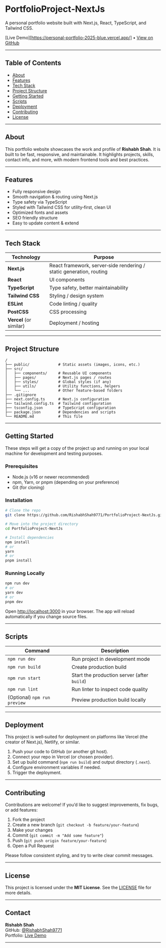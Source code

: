 # PortfolioProject‑NextJs

A personal portfolio website built with Next.js, React, TypeScript, and Tailwind CSS.

[Live Demo][https://personal-portfolio-2025-blue.vercel.app/] • [View on GitHub](https://github.com/RishabhShah9771/PortfolioProject-NextJs)

---

## Table of Contents

- [About](#about)  
- [Features](#features)  
- [Tech Stack](#tech-stack)  
- [Project Structure](#project-structure)  
- [Getting Started](#getting-started)  
- [Scripts](#scripts)  
- [Deployment](#deployment)  
- [Contributing](#contributing)  
- [License](#license)  

---

## About

This portfolio website showcases the work and profile of **Rishabh Shah**. It is built to be fast, responsive, and maintainable. It highlights projects, skills, contact info, and more, with modern frontend tools and best practices.

---

## Features

- Fully responsive design  
- Smooth navigation & routing using Next.js  
- Type safety via TypeScript  
- Styled with Tailwind CSS for utility‑first, clean UI  
- Optimized fonts and assets  
- SEO friendly structure  
- Easy to update content & extend  

---

## Tech Stack

| Technology | Purpose |
|-------------|---------|
| **Next.js** | React framework, server‑side rendering / static generation, routing |
| **React** | UI components |
| **TypeScript** | Type safety, better maintainability |
| **Tailwind CSS** | Styling / design system |
| **ESLint** | Code linting / quality |
| **PostCSS** | CSS processing |
| **Vercel** (or similar) | Deployment / hosting |

---

## Project Structure

```
/
├── public/             # Static assets (images, icons, etc.)
├── src/
│   ├── components/     # Reusable UI components
│   ├── pages/          # Next.js pages / routes
│   ├── styles/         # Global styles (if any)
│   ├── utils/          # Utility functions, helpers
│   └── ...             # Other feature‑based folders
├── .gitignore          
├── next.config.ts      # Next.js configuration
├── tailwind.config.ts  # Tailwind configuration
├── tsconfig.json       # TypeScript configuration
├── package.json        # Dependencies and scripts
└── README.md           # This file
```

---

## Getting Started

These steps will get a copy of the project up and running on your local machine for development and testing purposes.

### Prerequisites

- Node.js (v16 or newer recommended)  
- npm, Yarn, or pnpm (depending on your preference)  
- Git (for cloning)

### Installation

```bash
# Clone the repo
git clone https://github.com/RishabhShah9771/PortfolioProject-NextJs.git

# Move into the project directory
cd PortfolioProject-NextJs

# Install dependencies
npm install
# or
yarn
# or
pnpm install
```

### Running Locally

```bash
npm run dev
# or
yarn dev
# or
pnpm dev
```

Open [http://localhost:3000](http://localhost:3000) in your browser. The app will reload automatically if you change source files.

---

## Scripts

| Command | Description |
|---------|-------------|
| `npm run dev` | Run project in development mode |
| `npm run build` | Create production build |
| `npm run start` | Start the production server (after `build`) |
| `npm run lint` | Run linter to inspect code quality |
| (Optional) `npm run preview` | Preview production build locally |

---

## Deployment

This project is well‑suited for deployment on platforms like Vercel (the creator of Next.js), Netlify, or similar.

1. Push your code to GitHub (or another git host).  
2. Connect your repo in Vercel (or chosen provider).  
3. Set up build command (`npm run build`) and output directory (`.next`).  
4. Configure environment variables if needed.  
5. Trigger the deployment.  

---

## Contributing

Contributions are welcome! If you’d like to suggest improvements, fix bugs, or add features:

1. Fork the project  
2. Create a new branch (`git checkout ‑b feature/your‑feature`)  
3. Make your changes  
4. Commit (`git commit ‑m "Add some feature"`)  
5. Push (`git push origin feature/your‑feature`)  
6. Open a Pull Request  

Please follow consistent styling, and try to write clear commit messages.

---

## License

This project is licensed under the **MIT License**. See the [LICENSE](LICENSE) file for more details.

---

## Contact

**Rishabh Shah**  
GitHub: [@RishabhShah9771](https://github.com/RishabhShah9771)  
Portfolio: [Live Demo][def]  

---


[def]: https://personal‑portfolio‑2025‑blue.vercel.app/